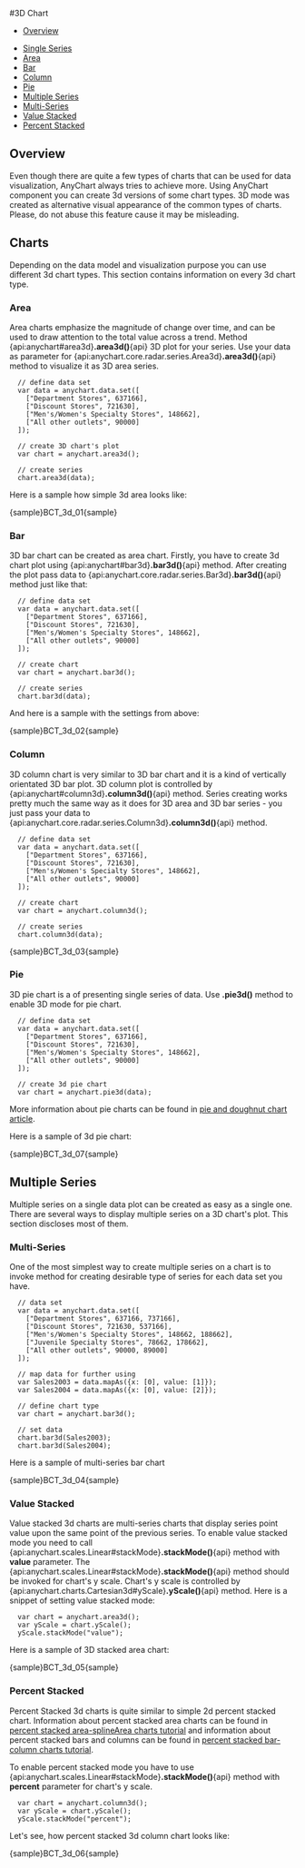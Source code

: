 #3D Chart

* [Overview](#overview)
<!--* [Chart](#chart)-->
* [Single Series](#single_series)
 * [Area](#area)
 * [Bar](#bar)
 * [Column](#column)
 * [Pie](#pie)
* [Multiple Series](#multiple_series)
 * [Multi-Series](#multi-series)
 * [Value Stacked](#value_stacked)
 * [Percent Stacked](#percent_stacked)
 

## Overview

Even though there are quite a few types of charts that can be used for data visualization, AnyChart always tries to achieve more. Using AnyChart component you can create 3d versions of some chart types. 3D mode was created as alternative visual appearance of the common types of charts. Please, do not abuse this feature cause it may be misleading.

## Charts

Depending on the data model and visualization purpose you can use different 3d chart types. This section contains information on every 3d chart type.

### Area

Area charts emphasize the magnitude of change over time, and can be used to draw attention to the total value across a trend. Method {api:anychart#area3d}**.area3d()**{api} 3D plot for your series. Use your data as parameter for {api:anychart.core.radar.series.Area3d}**.area3d()**{api} method to visualize it as 3D area series.

```
  // define data set
  var data = anychart.data.set([
    ["Department Stores", 637166],
    ["Discount Stores", 721630],
    ["Men's/Women's Specialty Stores", 148662],
    ["All other outlets", 90000]
  ]);
  
  // create 3D chart's plot
  var chart = anychart.area3d();
  
  // create series
  chart.area3d(data);
```

Here is a sample how simple 3d area looks like:

{sample}BCT\_3d\_01{sample}

### Bar

3D bar chart can be created as area chart. Firstly, you have to create 3d chart plot using {api:anychart#bar3d}**.bar3d()**{api} method. After creating the plot pass data to {api:anychart.core.radar.series.Bar3d}**.bar3d()**{api} method just like that:

```
  // define data set
  var data = anychart.data.set([
    ["Department Stores", 637166],
    ["Discount Stores", 721630],
    ["Men's/Women's Specialty Stores", 148662],
    ["All other outlets", 90000]
  ]);
  
  // create chart
  var chart = anychart.bar3d();
  
  // create series
  chart.bar3d(data);
```

And here is a sample with the settings from above:

{sample}BCT\_3d\_02{sample}

### Column

3D column chart is very similar to 3D bar chart and it is a kind of vertically orientated 3D bar plot. 3D column plot is controlled by {api:anychart#column3d}**.column3d()**{api} method. Series creating works pretty much the same way as it does for 3D area and 3D bar series - you just pass your data to {api:anychart.core.radar.series.Column3d}**.column3d()**{api} method.

```
  // define data set
  var data = anychart.data.set([
    ["Department Stores", 637166],
    ["Discount Stores", 721630],
    ["Men's/Women's Specialty Stores", 148662],
    ["All other outlets", 90000]
  ]);
  
  // create chart
  var chart = anychart.column3d();
  
  // create series
  chart.column3d(data); 
```

{sample}BCT\_3d\_03{sample}

### Pie

3D pie chart is a of presenting single series of data. Use **.pie3d()** method to enable 3D mode for pie chart.

```
  // define data set
  var data = anychart.data.set([
    ["Department Stores", 637166],
    ["Discount Stores", 721630],
    ["Men's/Women's Specialty Stores", 148662],
    ["All other outlets", 90000]
  ]);
  
  // create 3d pie chart
  var chart = anychart.pie3d(data);
```

More information about pie charts can be found in [pie and doughnut chart article](../Basic_Charts_Types/Pie-Doughnut_Charts).
  
  
Here is a sample of 3d pie chart:

{sample}BCT\_3d\_07{sample}

## Multiple Series

Multiple series on a single data plot can be created as easy as a single one. There are several ways to display multiple series on a 3D chart's plot. This section discloses most of them. 

### Multi-Series

One of the most simplest way to create multiple series on a chart is to invoke method for creating desirable type of series for each data set you have. 

```
  // data set
  var data = anychart.data.set([
    ["Department Stores", 637166, 737166],
    ["Discount Stores", 721630, 537166],
    ["Men's/Women's Specialty Stores", 148662, 188662],
    ["Juvenile Specialty Stores", 78662, 178662],
    ["All other outlets", 90000, 89000]
  ]);

  // map data for further using
  var Sales2003 = data.mapAs({x: [0], value: [1]});
  var Sales2004 = data.mapAs({x: [0], value: [2]});

  // define chart type
  var chart = anychart.bar3d();

  // set data
  chart.bar3d(Sales2003);
  chart.bar3d(Sales2004);
```

Here is a sample of multi-series bar chart

{sample}BCT\_3d\_04{sample}

### Value Stacked

Value stacked 3d charts are multi-series charts that display series point value upon the same point of the previous series. To enable value stacked mode you need to call {api:anychart.scales.Linear#stackMode}**.stackMode()**{api} method with **value** parameter. The {api:anychart.scales.Linear#stackMode}**.stackMode()**{api} method should be invoked for chart's y scale. Chart's y scale is controlled by {api:anychart.charts.Cartesian3d#yScale}**.yScale()**{api} method. Here is a snippet of setting value stacked mode:

```
  var chart = anychart.area3d();
  var yScale = chart.yScale();
  yScale.stackMode("value");
```

Here is a sample of 3D stacked area chart:

{sample}BCT\_3d\_05{sample}

### Percent Stacked

Percent Stacked 3d charts is quite similar to simple 2d percent stacked chart. Information about percent stacked area charts can be found in [percent stacked area-splineArea charts tutorial](../Basic_Charts_Types/Percent_Stacked_Area-SplineArea_Charts) and information about percent stacked bars and columns can be found in [percent stacked bar-column charts tutorial](../Basic_Charts_Types/Percent_Stacked_Area-SplineArea_Charts).
  
  
To enable percent stacked mode you have to use {api:anychart.scales.Linear#stackMode}**.stackMode()**{api} method with **percent** parameter for chart's y scale.

```
  var chart = anychart.column3d();
  var yScale = chart.yScale();
  yScale.stackMode("percent");
```

Let's see, how percent stacked 3d column chart looks like:

{sample}BCT\_3d\_06{sample}

